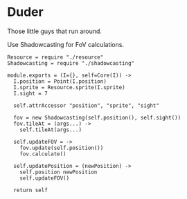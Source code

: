 Duder
=====

Those little guys that run around.

Use Shadowcasting for FoV calculations.

    Resource = require "./resource"
    Shadowcasting = require "./shadowcasting"

    module.exports = (I={}, self=Core(I)) ->
      I.position = Point(I.position)
      I.sprite = Resource.sprite(I.sprite)
      I.sight = 7

      self.attrAccessor "position", "sprite", "sight"

      fov = new Shadowcasting(self.position(), self.sight())
      fov.tileAt = (args...) ->
        self.tileAt(args...)

      self.updateFOV = ->
        fov.update(self.position())
        fov.calculate()

      self.updatePosition = (newPosition) ->
        self.position newPosition
        self.updateFOV()

      return self
